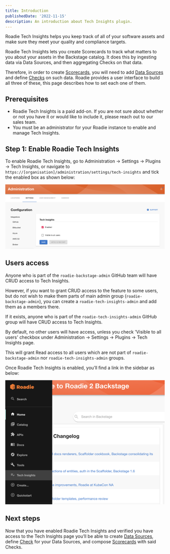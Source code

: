 ```yaml
---
title: Introduction
publishedDate: '2022-11-15'
description: An introduction about Tech Insights plugin.
---
```


Roadie Tech Insights helps you keep track of all of your software assets and make sure they meet your quality and compliance targets.

Roadie Tech Insights lets you create Scorecards to track what matters to you about your assets in the Backstage catalog. It does this by ingesting data via Data Sources, and then aggregating Checks on that data.

Therefore, in order to create [Scorecards](../scorecards/index.md), you will need to add [Data Sources](../data-sources/index.md) and define [Checks](../checks//index.md) on such data. Roadie provides a user interface to build all three of these, this page describes how to set each one of them.

## Prerequisites

- Roadie Tech Insights is a paid add-on. If you are not sure about whether or not you have it or would like to include it, please reach out to our sales team.
- You must be an administrator for your Roadie instance to enable and manage Tech Insights.

## Step 1: Enable Roadie Tech Insights

To enable Roadie Tech Insights, go to Administration → Settings → Plugins → Tech Insights, or navigate to `https://[organisation]/administration/settings/tech-insights` and tick the enabled box as shown below:

![Enable Tech Insights](./enable-tech-insights.png)

## Users access

Anyone who is part of the `roadie-backstage-admin` GitHub team will have CRUD access to Tech Insights.

However, if you want to grant CRUD access to the feature to some users, but do not wish to make them parts of main admin group (`roadie-backstage-admin`), you can create a `roadie-tech-insights-admin` and add them as a members there.

If it exists, anyone who is part of the `roadie-tech-insights-admin` GitHub group will have CRUD access to Tech Insights.

By default, no other users will have access, unless you check 'Visible to all users' checkbox under Administration → Settings → Plugins → Tech Insights page. 

This will grant Read access to all users which are not part of `roadie-backstage-admin` nor `roadie-tech-insights-admin` groups.

Once Roadie Tech Insights is enabled, you’ll find a link in the sidebar as below:

![Sidebar Tech Insights](./sidebar-tech-insights.png)

## Next steps

Now that you have enabled Roadie Tech Insights and verified you have access to the Tech Insights page you’ll be able to create [Data Sources](../data-sources/), define [Check](../checks/) for your Data Sources, and compose [Scorecards](../scorecards/) with said Checks.
